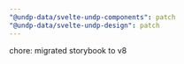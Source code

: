```yaml
---
"@undp-data/svelte-undp-components": patch
"@undp-data/svelte-undp-design": patch
---
```


chore: migrated storybook to v8
